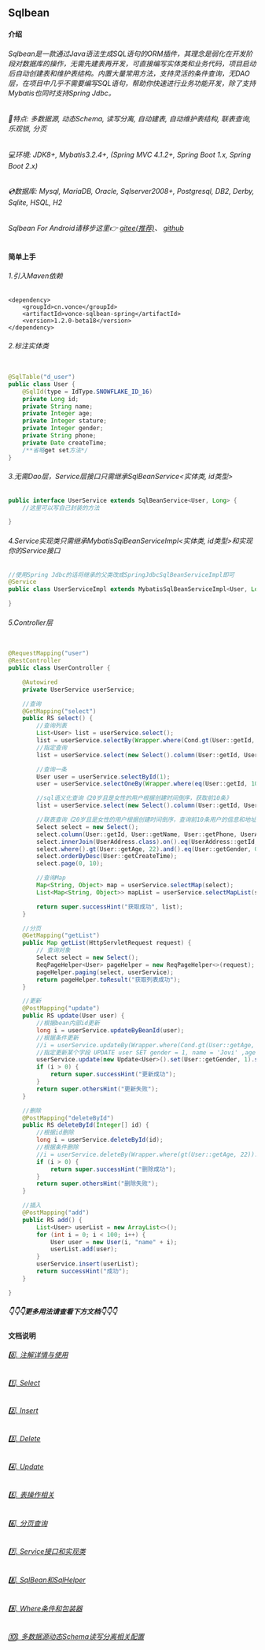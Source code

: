 ## Sqlbean

#### 介绍

###### Sqlbean是一款通过Java语法生成SQL语句的ORM插件，其理念是弱化在开发阶段对数据库的操作，无需先建表再开发，可直接编写实体类和业务代码，项目启动后自动创建表和维护表结构。内置大量常用方法，支持灵活的条件查询，无DAO层，在项目中几乎不需要编写SQL语句，帮助你快速进行业务功能开发，除了支持Mybatis也同时支持Spring Jdbc。

###### 🚀特点: 多数据源, 动态Schema, 读写分离, 自动建表, 自动维护表结构, 联表查询, 乐观锁, 分页

###### 💻环境: JDK8+, Mybatis3.2.4+, (Spring MVC 4.1.2+, Spring Boot 1.x, Spring Boot 2.x)

###### 💿数据库: Mysql, MariaDB, Oracle, Sqlserver2008+, Postgresql, DB2, Derby, Sqlite, HSQL, H2

###### Sqlbean For Android请移步这里👉 [gitee(推荐)](https://gitee.com/iJovi/vonce-sqlbean-android "vonce-sqlbean-android")、 [github](https://github.com/Jovilam77/vonce-sqlbean-android "vonce-sqlbean-android")

#### 简单上手

###### 1.引入Maven依赖

	<dependency>
		<groupId>cn.vonce</groupId>
		<artifactId>vonce-sqlbean-spring</artifactId>
		<version>1.2.0-beta18</version>
	</dependency>

###### 2.标注实体类

```java

@SqlTable("d_user")
public class User {
    @SqlId(type = IdType.SNOWFLAKE_ID_16)
    private Long id;
    private String name;
    private Integer age;
    private Integer stature;
    private Integer gender;
    private String phone;
    private Date createTime;
    /**省略get set方法*/
}
```

###### 3.无需Dao层，Service层接口只需继承SqlBeanService<实体类, id类型>

```java
public interface UserService extends SqlBeanService<User, Long> {
    //这里可以写自己封装的方法

}
```

###### 4.Service实现类只需继承MybatisSqlBeanServiceImpl<实体类, id类型>和实现你的Service接口

```java
//使用Spring Jdbc的话将继承的父类改成SpringJdbcSqlBeanServiceImpl即可
@Service
public class UserServiceImpl extends MybatisSqlBeanServiceImpl<User, Long> implements UserService {

}
```

###### 5.Controller层

```java

@RequestMapping("user")
@RestController
public class UserController {

    @Autowired
    private UserService userService;

    //查询
    @GetMapping("select")
    public RS select() {
        //查询列表
        List<User> list = userService.select();
        list = userService.selectBy(Wrapper.where(Cond.gt(User::getId, 10)).and(Cond.lt(User::getId, 20)));
        //指定查询
        list = userService.select(new Select().column(User::getId, User::getName, User::getPhone).where().gt(User::getId, 10));

        //查询一条
        User user = userService.selectById(1);
        user = userService.selectOneBy(Wrapper.where(eq(User::getId, 1001)));

        //sql语义化查询《20岁且是女性的用户根据创建时间倒序，获取前10条》
        list = userService.select(new Select().column(User::getId, User::getName, User::getPhone).where().eq(User::getAge, 22).and().eq(User::getGender, 0).back().orderByDesc(User::getCreateTime).page(0, 10));

        //联表查询《20岁且是女性的用户根据创建时间倒序，查询前10条用户的信息和地址》
        Select select = new Select();
        select.column(User::getId, User::getName, User::getPhone, UserAddress::getProvince, UserAddress::getCity, UserAddress::getArea, UserAddress::getDetails);
        select.innerJoin(UserAddress.class).on().eq(UserAddress::getId, User::getId);
        select.where().gt(User::getAge, 22).and().eq(User::getGender, 0);
        select.orderByDesc(User::getCreateTime);
        select.page(0, 10);

        //查询Map
        Map<String, Object> map = userService.selectMap(select);
        List<Map<String, Object>> mapList = userService.selectMapList(select);

        return super.successHint("获取成功", list);
    }

    //分页
    @GetMapping("getList")
    public Map getList(HttpServletRequest request) {
        // 查询对象
        Select select = new Select();
        ReqPageHelper<User> pageHelper = new ReqPageHelper<>(request);
        pageHelper.paging(select, userService);
        return pageHelper.toResult("获取列表成功");
    }

    //更新
    @PostMapping("update")
    public RS update(User user) {
        //根据bean内部id更新
        long i = userService.updateByBeanId(user);
        //根据条件更新
        //i = userService.updateBy(Wrapper.where(Cond.gt(User::getAge, 22)).and(Cond.eq(User::getGender, 1)));
        //指定更新某个字段 UPDATE user SET gender = 1, name = 'Jovi' ,age = age + 1 WHERE = id = 111
        userService.update(new Update<User>().set(User::getGender, 1).set(User::getName, "Jovi").setAdd(User::getAge, User::getAge, 1).where().eq(User::getId, 111).back());
        if (i > 0) {
            return super.successHint("更新成功");
        }
        return super.othersHint("更新失败");
    }

    //删除
    @PostMapping("deleteById")
    public RS deleteById(Integer[] id) {
        //根据id删除
        long i = userService.deleteById(id);
        //根据条件删除
        //i = userService.deleteBy(Wrapper.where(gt(User::getAge, 22)).and(eq(User::getGender, 1)));
        if (i > 0) {
            return super.successHint("删除成功");
        }
        return super.othersHint("删除失败");
    }

    //插入
    @PostMapping("add")
    public RS add() {
        List<User> userList = new ArrayList<>();
        for (int i = 0; i < 100; i++) {
            User user = new User(i, "name" + i);
            userList.add(user);
        }
        userService.insert(userList);
        return successHint("成功");
    }

}
```

##### 👇👇👇更多用法请查看下方文档👇👇👇

#### 文档说明

###### [0️⃣. 注解详情与使用](doc/Annotation.md "注解详情与使用")

###### [1️⃣. Select](doc/Select.md "Select")

###### [2️⃣. Insert](doc/Insert.md "Insert")

###### [3️⃣. Delete](doc/Delete.md "Delete")

###### [4️⃣. Update](doc/Update.md "Update")

###### [5️⃣. 表操作相关](doc/Table.md "表操作相关")

###### [6️⃣. 分页查询](doc/Paging.md "分页查询")

###### [7️⃣. Service接口和实现类](doc/Interface.md "Service接口和实现类")

###### [8️⃣. SqlBean和SqlHelper](doc/SqlHelper.md "SqlBean和SqlHelper")

###### [9️⃣. Where条件和包装器](doc/Where.md "Where条件和包装器")

###### [🔟. 多数据源动态Schema读写分离相关配置](doc/DataSourceConfig.md "多数据源动态Schema读写分离相关配置")
